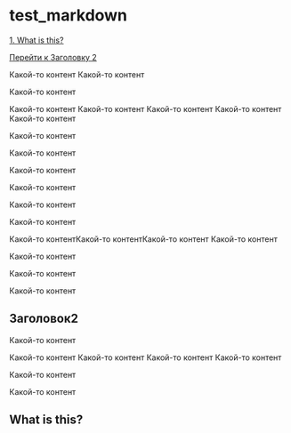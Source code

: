 # test_markdown


[1. What is this?](#1-what-is-this)


[Перейти к Заголовку 2](#title2)

Какой-то контент
Какой-то контент

Какой-то контент

Какой-то контент
Какой-то контент
Какой-то контент
Какой-то контент
Какой-то контент




Какой-то контент


Какой-то контент

Какой-то контент

Какой-то контент


Какой-то контент

Какой-то контент


Какой-то контентКакой-то контентКакой-то контент
Какой-то контент

Какой-то контент

Какой-то контент

Какой-то контент

## <a id="title2">Заголовок2</a>
Какой-то контент



Какой-то контент
Какой-то контент
Какой-то контент
Какой-то контент

Какой-то контент

Какой-то контент






## What is this?
